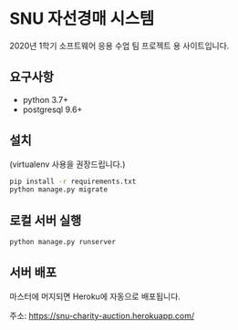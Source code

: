 # SNU 자선경매 시스템

2020년 1학기 소프트웨어 응용 수업 팀 프로젝트 용 사이트입니다.

## 요구사항

- python 3.7+
- postgresql 9.6+

## 설치

(virtualenv 사용을 권장드립니다.)

```bash
pip install -r requirements.txt
python manage.py migrate
```

## 로컬 서버 실행

```bash
python manage.py runserver
```

## 서버 배포

마스터에 머지되면 Heroku에 자동으로 배포됩니다.

주소: https://snu-charity-auction.herokuapp.com/
